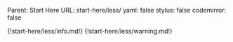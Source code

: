 Parent: Start Here
URL: start-here/less/
yaml: false
stylus: false
codemirror: false

{!start-here/less/info.md!}
{!start-here/less/warning.md!}

